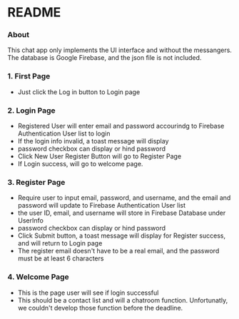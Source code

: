 # README #

### About ###
This chat app only implements the UI interface and without the messangers. 
The database is Google Firebase, and the json file is not included.

### 1. First Page ###

* Just click the Log in button to Login page

### 2. Login Page ###

* Registered User will enter email and password accourindg to Firebase Authentication User list to login
* If the login info invalid, a toast message will display
* password checkbox can display or hind password
* Click New User Register Button will go to Register Page
* If Login success, will go to welcome page.

### 3. Register Page ###

* Require user to input email, password, and username, and the email and password will update to Firebase Authentication User list
* the user ID, email, and username will store in Firebase Database under UserInfo
* password checkbox can display or hind password
* Click Submit button, a toast message will display for Register success, and will return to Login page
* The register email doesn't have to be a real email, and the password must be at least 6 characters

### 4. Welcome Page ###

* This is the page user will see if login successful
* This should be a contact list and will a chatroom function. Unfortunatly, we couldn't develop those function before the deadline. 

